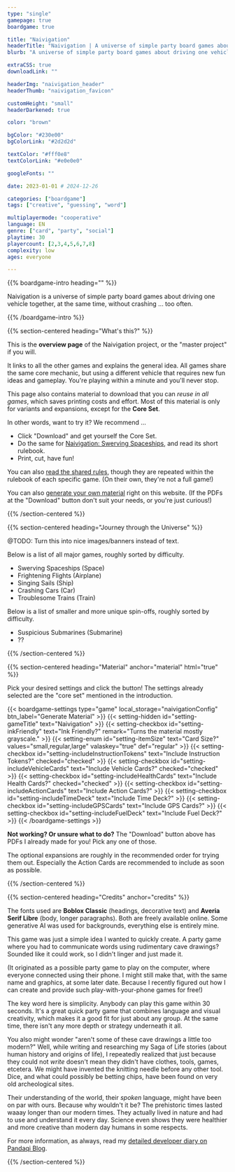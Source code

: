 ```yaml
---
type: "single"
gamepage: true
boardgame: true

title: "Naivigation"
headerTitle: "Naivigation | A universe of simple party board games about driving one vehicle together."
blurb: "A universe of simple party board games about driving one vehicle together, at the same time, without crashing too much."

extraCSS: true
downloadLink: ""

headerImg: "naivigation_header"
headerThumb: "naivigation_favicon"

customHeight: "small"
headerDarkened: true

color: "brown"

bgColor: "#230e00"
bgColorLink: "#2d2d2d"

textColor: "#fff0e8"
textColorLink: "#e0e0e0"

googleFonts: ""

date: 2023-01-01 # 2024-12-26

categories: ["boardgame"]
tags: ["creative", "guessing", "word"]

multiplayermode: "cooperative"
language: EN
genre: ["card", "party", "social"]
playtime: 30
playercount: [2,3,4,5,6,7,8]
complexity: low
ages: everyone

---
```


{{% boardgame-intro heading="" %}}

Naivigation is a universe of simple party board games about driving one vehicle together, at the same time, without crashing ... too often.

{{% /boardgame-intro %}}

{{% section-centered heading="What's this?" %}}

This is the **overview page** of the Naivigation project, or the "master project" if you will. 

It links to all the other games and explains the general idea. All games share the same core mechanic, but using a different vehicle that requires new fun ideas and gameplay. You're playing within a minute and you'll never stop.

This page also contains material to download that you can _reuse in all games_, which saves printing costs and effort. Most of this material is only for variants and expansions, except for the **Core Set**. 

In other words, want to try it? We recommend ...
* Click "Download" and get yourself the Core Set.
* Do the same for [Naivigation: Swerving Spaceships](/naivigation/visit/swerving-spaceships/), and read its short rulebook.
* Print, cut, have fun!

You can also [read the shared rules](rules), though they are repeated within the rulebook of each specific game. (On their own, they're not a full game!)

You can also [generate your own material](#material) right on this website. (If the PDFs at the "Download" button don't suit your needs, or you're just curious!)

{{% /section-centered %}}

{{% section-centered heading="Journey through the Universe" %}}

@TODO: Turn this into nice images/banners instead of text.

Below is a list of all major games, roughly sorted by difficulty.

* Swerving Spaceships (Space)
* Frightening Flights (Airplane)
* Singing Sails (Ship)
* Crashing Cars (Car)
* Troublesome Trains (Train)

Below is a list of smaller and more unique spin-offs, roughly sorted by difficulty.

* Suspicious Submarines (Submarine)
* ??

{{% /section-centered %}}

{{% section-centered heading="Material" anchor="material" html="true" %}}

<p>Pick your desired settings and click the button! The settings already selected are the "core set" mentioned in the introduction.</p>

{{< boardgame-settings type="game" local_storage="naivigationConfig" btn_label="Generate Material" >}}
	{{< setting-hidden id="setting-gameTitle" text="Naivigation" >}}
  {{< setting-checkbox id="setting-inkFriendly" text="Ink Friendly?" remark="Turns the material mostly grayscale." >}}
  {{< setting-enum id="setting-itemSize" text="Card Size?" values="small,regular,large" valaskey="true" def="regular" >}}
  {{< setting-checkbox id="setting-includeInstructionTokens" text="Include Instruction Tokens?" checked="checked" >}}
  {{< setting-checkbox id="setting-includeVehicleCards" text="Include Vehicle Cards?" checked="checked" >}}
  {{< setting-checkbox id="setting-includeHealthCards" text="Include Health Cards?" checked="checked" >}}
  {{< setting-checkbox id="setting-includeActionCards" text="Include Action Cards?" >}}
  {{< setting-checkbox id="setting-includeTimeDeck" text="Include Time Deck?" >}}
  {{< setting-checkbox id="setting-includeGPSCards" text="Include GPS Cards?" >}}
  {{< setting-checkbox id="setting-includeFuelDeck" text="Include Fuel Deck?" >}}
{{< /boardgame-settings >}}

<p class="settings-remark"><strong>Not working? Or unsure what to do?</strong> The "Download" button above has PDFs I already made for you! Pick any one of those.</p>

<p class="settings-remark">The optional expansions are roughly in the recommended order for trying them out. Especially the Action Cards are recommended to include as soon as possible.</p>

{{% /section-centered %}}

{{% section-centered heading="Credits" anchor="credits" %}}

The fonts used are **Boblox Classic** (headings, decorative text) and **Averia Serif Libre** (body, longer paragraphs). Both are freely available online. Some generative AI was used for backgrounds, everything else is entirely mine.

This game was just a simple idea I wanted to quickly create. A party game where you had to communicate words using rudimentary cave drawings? Sounded like it could work, so I didn't linger and just made it. 

(It originated as a possible party game to play on the computer, where everyone connected using their phone. I might still make that, with the same name and graphics, at some later date. Because I recently figured out how I can create and provide such play-with-your-phone games for free!) 

The key word here is simplicity. Anybody can play this game within 30 seconds. It's a great quick party game that combines language and visual creativity, which makes it a good fit for just about any group. At the same time, there isn't any more depth or strategy underneath it all.

You also might wonder "aren't some of these cave drawings a little too modern?" Well, while writing and researching my Saga of Life stories (about human history and origins of life), I repeatedly realized that just because they could not _write_ doesn't mean they didn't have clothes, tools, games, etcetera. We might have invented the knitting needle before any other tool. Dice, and what could possibly be betting chips, have been found on very old archeological sites. 

Their understanding of the world, their _spoken_ language, might have been on par with ours. Because why wouldn't it be? The prehistoric times lasted waaay longer than our modern times. They actually lived in nature and had to use and understand it every day. Science even shows they were healthier and more creative than modern day humans in some respects.

For more information, as always, read my [detailed developer diary on Pandaqi Blog](https://pandaqi.com/blog/boardgames/naivigation/).

{{% /section-centered %}}